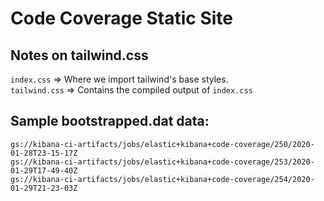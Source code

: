 # Code Coverage Static Site

## Notes on tailwind.css

`index.css` => Where we import tailwind's base styles.  
`tailwind.css` => Contains the compiled output of `index.css`  

## Sample bootstrapped.dat data:
```
gs://kibana-ci-artifacts/jobs/elastic+kibana+code-coverage/250/2020-01-28T23-15-17Z
gs://kibana-ci-artifacts/jobs/elastic+kibana+code-coverage/253/2020-01-29T17-49-40Z
gs://kibana-ci-artifacts/jobs/elastic+kibana+code-coverage/254/2020-01-29T21-23-03Z
```